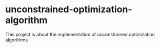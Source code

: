 # unconstrained-optimization-algorithm
This project is about the implementation of unconstrained optimization algorithms
